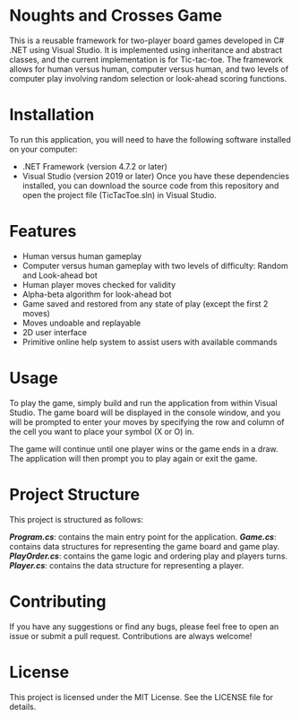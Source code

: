 # Noughts and Crosses Game

This is a reusable framework for two-player board games  developed in C# .NET using Visual Studio. It is implemented using inheritance and abstract classes, and the current implementation is for Tic-tac-toe. 
The framework allows for human versus human, computer versus human, and two levels of computer play involving random selection or look-ahead scoring functions.

# Installation
To run this application, you will need to have the following software installed on your computer:

* .NET Framework (version 4.7.2 or later)
* Visual Studio (version 2019 or later)
Once you have these dependencies installed, you can download the source code from this repository and open the project file (TicTacToe.sln) in Visual Studio.

# Features
* Human versus human gameplay
* Computer versus human gameplay with two levels of difficulty: Random and Look-ahead bot
* Human player moves checked for validity
* Alpha-beta algorithm for look-ahead bot
* Game saved and restored from any state of play (except the first 2 moves)
* Moves undoable and replayable
* 2D user interface
* Primitive online help system to assist users with available commands

# Usage
To play the game, simply build and run the application from within Visual Studio. 
The game board will be displayed in the console window, and you will be prompted to enter your moves by specifying the row and column of the cell you want to place your symbol (X or O) in.

The game will continue until one player wins or the game ends in a draw. The application will then prompt you to play again or exit the game.

# Project Structure
This project is structured as follows:

***Program.cs***: contains the main entry point for the application.
***Game.cs***: contains data structures for representing the game board and game play.
***PlayOrder.cs***: contains the game logic and ordering play and players turns.
***Player.cs***: contains the data structure for representing a player.

# Contributing
If you have any suggestions or find any bugs, please feel free to open an issue or submit a pull request. Contributions are always welcome!

# License
This project is licensed under the MIT License. See the LICENSE file for details.
